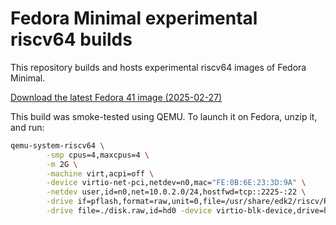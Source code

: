 # Fedora Minimal experimental riscv64 builds

This repository builds and hosts experimental riscv64 images of Fedora Minimal.

[Download the latest Fedora 41 image (2025-02-27)](https://github.com/ondrejbudai/fedora-minimal-riscv64/actions/runs/13562656131/artifacts/2661950639)

This build was smoke-tested using QEMU. To launch it on Fedora, unzip it, and run:

```bash
qemu-system-riscv64 \
        -smp cpus=4,maxcpus=4 \
        -m 2G \
        -machine virt,acpi=off \
        -device virtio-net-pci,netdev=n0,mac="FE:0B:6E:23:3D:9A" \
        -netdev user,id=n0,net=10.0.2.0/24,hostfwd=tcp::2225-:22 \
        -drive if=pflash,format=raw,unit=0,file=/usr/share/edk2/riscv/RISCV_VIRT_CODE.fd,readonly=on \
        -drive file=./disk.raw,id=hd0 -device virtio-blk-device,drive=hd0
```
